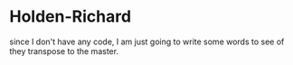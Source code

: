# Holden-Richard
since I don't have any code, I am just going to write some words to see of they transpose to the master. 
